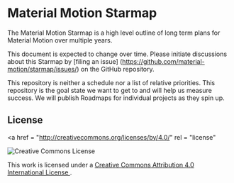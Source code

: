 # Material Motion Starmap

The Material Motion Starmap is a high level outline of long term plans for
Material Motion over multiple years.

This document is expected to change over time. Please initiate discussions
about this Starmap by [filing an issue]
(https://github.com/material-motion/starmap/issues/) on the GitHub repository.

This repository is neither a schedule nor a list of relative priorities. This
repository is the goal state we want to get to and will help us measure
success. We will publish Roadmaps for individual projects as they spin up.

## License

<a
  href = "http://creativecommons.org/licenses/by/4.0/"
  rel = "license"
>
  <img
    alt = "Creative Commons License"
    style = "border-width: 0;"
    src = "https://i.creativecommons.org/l/by/4.0/88x31.png"
  />
</a>

<p>
  This work is licensed under a
  <a
    rel = "license"
    href = "http://creativecommons.org/licenses/by/4.0/"
  >
    Creative Commons Attribution 4.0 International License
  </a>.
</p>
